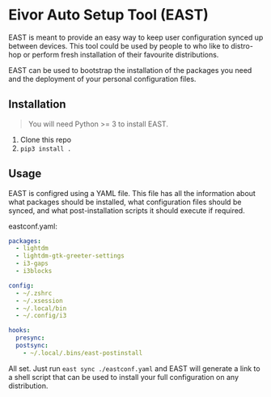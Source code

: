 # Eivor Auto Setup Tool (EAST)

EAST is meant to provide an easy way to keep user configuration synced up between devices. This tool could be used by people to who like to distro-hop or perform fresh installation of their favourite distributions.

EAST can be used to bootstrap the installation of the packages you need and the deployment of your personal configuration files.

## Installation

> You will need Python >= 3 to install EAST.

1. Clone this repo
2. `pip3 install .`

## Usage

EAST is configred using a YAML file. This file has all the information about what packages should be installed, what configuration files should be synced, and what post-installation scripts it should execute if required.

eastconf.yaml:

```yml
packages:
  - lightdm
  - lightdm-gtk-greeter-settings
  - i3-gaps
  - i3blocks

config:
  - ~/.zshrc
  - ~/.xsession
  - ~/.local/bin
  - ~/.config/i3

hooks:
  presync:
  postsync:
    - ~/.local/.bins/east-postinstall
```

All set. Just run `east sync ./eastconf.yaml` and EAST will generate a link to a shell script that can be used to install your full configuration on any distribution.
